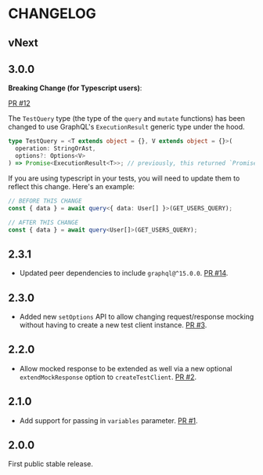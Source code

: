 # CHANGELOG

## vNext

## 3.0.0

**Breaking Change (for Typescript users)**:

[PR #12](https://github.com/zapier/apollo-server-integration-testing/pull/12)

The `TestQuery` type (the type of the `query` and `mutate` functions) has been changed to use GraphQL's `ExecutionResult` generic type under the hood.

```ts
type TestQuery = <T extends object = {}, V extends object = {}>(
  operation: StringOrAst,
  options?: Options<V>
) => Promise<ExecutionResult<T>>; // previously, this returned `Promise<T>`
```

If you are using typescript in your tests, you will need to update them to reflect this change. Here's an example:

```ts
// BEFORE THIS CHANGE
const { data } = await query<{ data: User[] }>(GET_USERS_QUERY);

// AFTER THIS CHANGE
const { data } = await query<User[]>(GET_USERS_QUERY);
```

## 2.3.1

- Updated peer dependencies to include `graphql@^15.0.0`. [PR #14](https://github.com/zapier/apollo-server-integration-testing/pull/14).

## 2.3.0

- Added new `setOptions` API to allow changing request/response mocking without having to create a new test client instance. [PR #3](https://github.com/zapier/apollo-server-integration-testing/pull/3).

## 2.2.0

- Allow mocked response to be extended as well via a new optional `extendMockResponse` option to `createTestClient`. [PR #2](https://github.com/zapier/apollo-server-integration-testing/pull/2).

## 2.1.0

- Add support for passing in `variables` parameter. [PR #1](https://github.com/zapier/apollo-server-integration-testing/pull/1).

## 2.0.0

First public stable release.
